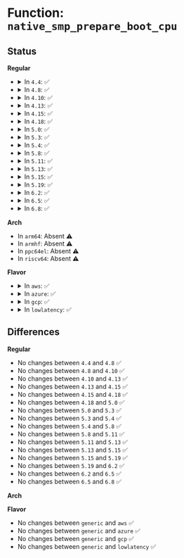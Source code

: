 # Function: <code>native_smp_prepare_boot_cpu</code>

## Status
<b>Regular</b>
<ul>
<li>
<details>
<summary>In <code>4.4</code>: ✅</summary>

```c
void native_smp_prepare_boot_cpu();
```

**Collision:** Unique Global

**Inline:** No

**Transformation:** False

**Instances:**

```
In arch/x86/kernel/smpboot.c (ffffffff81f6f9f7)
Location: arch/x86/kernel/smpboot.c:1349
Inline: False
Direct callers:
  - arch/x86/kernel/kvm.c:kvm_smp_prepare_boot_cpu
```
**Symbols:**

```
ffffffff81f6f9f7-ffffffff81f6fa22: native_smp_prepare_boot_cpu (STB_GLOBAL)
```
</details>
</li>
<li>
<details>
<summary>In <code>4.8</code>: ✅</summary>

```c
void native_smp_prepare_boot_cpu();
```

**Collision:** Unique Global

**Inline:** No

**Transformation:** False

**Instances:**

```
In arch/x86/kernel/smpboot.c (ffffffff81f980da)
Location: arch/x86/kernel/smpboot.c:1360
Inline: False
Direct callers:
  - arch/x86/kernel/kvm.c:kvm_smp_prepare_boot_cpu
```
**Symbols:**

```
ffffffff81f980da-ffffffff81f98105: native_smp_prepare_boot_cpu (STB_GLOBAL)
```
</details>
</li>
<li>
<details>
<summary>In <code>4.10</code>: ✅</summary>

```c
void native_smp_prepare_boot_cpu();
```

**Collision:** Unique Global

**Inline:** No

**Transformation:** False

**Instances:**

```
In arch/x86/kernel/smpboot.c (ffffffff81fd354c)
Location: arch/x86/kernel/smpboot.c:1371
Inline: False
Direct callers:
  - arch/x86/kernel/kvm.c:kvm_smp_prepare_boot_cpu
```
**Symbols:**

```
ffffffff81fd354c-ffffffff81fd3577: native_smp_prepare_boot_cpu (STB_GLOBAL)
```
</details>
</li>
<li>
<details>
<summary>In <code>4.13</code>: ✅</summary>

```c
void native_smp_prepare_boot_cpu();
```

**Collision:** Unique Global

**Inline:** No

**Transformation:** False

**Instances:**

```
In arch/x86/kernel/smpboot.c (ffffffff820b41ea)
Location: arch/x86/kernel/smpboot.c:1377
Inline: False
Direct callers:
  - arch/x86/kernel/kvm.c:kvm_smp_prepare_boot_cpu
```
**Symbols:**

```
ffffffff820b41ea-ffffffff820b421a: native_smp_prepare_boot_cpu (STB_GLOBAL)
```
</details>
</li>
<li>
<details>
<summary>In <code>4.15</code>: ✅</summary>

```c
void native_smp_prepare_boot_cpu();
```

**Collision:** Unique Global

**Inline:** No

**Transformation:** False

**Instances:**

```
In arch/x86/kernel/smpboot.c (ffffffff826ba8ce)
Location: arch/x86/kernel/smpboot.c:1276
Inline: False
Direct callers:
  - arch/x86/kernel/kvm.c:kvm_smp_prepare_boot_cpu
```
**Symbols:**

```
ffffffff826ba8ce-ffffffff826ba8fe: native_smp_prepare_boot_cpu (STB_GLOBAL)
```
</details>
</li>
<li>
<details>
<summary>In <code>4.18</code>: ✅</summary>

```c
void native_smp_prepare_boot_cpu();
```

**Collision:** Unique Global

**Inline:** No

**Transformation:** False

**Instances:**

```
In arch/x86/kernel/smpboot.c (ffffffff826e4697)
Location: arch/x86/kernel/smpboot.c:1331
Inline: False
Direct callers:
  - arch/x86/xen/smp_pv.c:xen_pv_smp_prepare_boot_cpu
  - arch/x86/xen/smp_hvm.c:xen_hvm_smp_prepare_boot_cpu
  - arch/x86/kernel/kvm.c:kvm_smp_prepare_boot_cpu
```
**Symbols:**

```
ffffffff826e4697-ffffffff826e46c7: native_smp_prepare_boot_cpu (STB_GLOBAL)
```
</details>
</li>
<li>
<details>
<summary>In <code>5.0</code>: ✅</summary>

```c
void native_smp_prepare_boot_cpu();
```

**Collision:** Unique Global

**Inline:** No

**Transformation:** False

**Instances:**

```
In arch/x86/kernel/smpboot.c (ffffffff8289b16c)
Location: arch/x86/kernel/smpboot.c:1332
Inline: False
Direct callers:
  - arch/x86/xen/smp_pv.c:xen_pv_smp_prepare_boot_cpu
  - arch/x86/xen/smp_hvm.c:xen_hvm_smp_prepare_boot_cpu
  - arch/x86/kernel/cpu/mshyperv.c:hv_smp_prepare_boot_cpu
  - arch/x86/kernel/kvm.c:kvm_smp_prepare_boot_cpu
```
**Symbols:**

```
ffffffff8289b16c-ffffffff8289b19c: native_smp_prepare_boot_cpu (STB_GLOBAL)
```
</details>
</li>
<li>
<details>
<summary>In <code>5.3</code>: ✅</summary>

```c
void native_smp_prepare_boot_cpu();
```

**Collision:** Unique Global

**Inline:** No

**Transformation:** False

**Instances:**

```
In arch/x86/kernel/smpboot.c (ffffffff828b2f3d)
Location: arch/x86/kernel/smpboot.c:1393
Inline: False
Direct callers:
  - arch/x86/xen/smp_pv.c:xen_pv_smp_prepare_boot_cpu
  - arch/x86/xen/smp_hvm.c:xen_hvm_smp_prepare_boot_cpu
  - arch/x86/kernel/cpu/mshyperv.c:hv_smp_prepare_boot_cpu
  - arch/x86/kernel/kvm.c:kvm_smp_prepare_boot_cpu
```
**Symbols:**

```
ffffffff828b2f3d-ffffffff828b2f78: native_smp_prepare_boot_cpu (STB_GLOBAL)
```
</details>
</li>
<li>
<details>
<summary>In <code>5.4</code>: ✅</summary>

```c
void native_smp_prepare_boot_cpu();
```

**Collision:** Unique Global

**Inline:** No

**Transformation:** False

**Instances:**

```
In arch/x86/kernel/smpboot.c (ffffffff828b6398)
Location: arch/x86/kernel/smpboot.c:1388
Inline: False
Direct callers:
  - arch/x86/xen/smp_pv.c:xen_pv_smp_prepare_boot_cpu
  - arch/x86/xen/smp_hvm.c:xen_hvm_smp_prepare_boot_cpu
  - arch/x86/kernel/cpu/mshyperv.c:hv_smp_prepare_boot_cpu
  - arch/x86/kernel/kvm.c:kvm_smp_prepare_boot_cpu
```
**Symbols:**

```
ffffffff828b6398-ffffffff828b63d3: native_smp_prepare_boot_cpu (STB_GLOBAL)
```
</details>
</li>
<li>
<details>
<summary>In <code>5.8</code>: ✅</summary>

```c
void native_smp_prepare_boot_cpu();
```

**Collision:** Unique Global

**Inline:** No

**Transformation:** False

**Instances:**

```
In arch/x86/kernel/smpboot.c (ffffffff82cdb53b)
Location: arch/x86/kernel/smpboot.c:1401
Inline: False
Direct callers:
  - arch/x86/xen/smp_pv.c:xen_pv_smp_prepare_boot_cpu
  - arch/x86/xen/smp_hvm.c:xen_hvm_smp_prepare_boot_cpu
  - arch/x86/kernel/cpu/vmware.c:vmware_smp_prepare_boot_cpu
  - arch/x86/kernel/cpu/mshyperv.c:hv_smp_prepare_boot_cpu
  - arch/x86/kernel/kvm.c:kvm_smp_prepare_boot_cpu
```
**Symbols:**

```
ffffffff82cdb53b-ffffffff82cdb576: native_smp_prepare_boot_cpu (STB_GLOBAL)
```
</details>
</li>
<li>
<details>
<summary>In <code>5.11</code>: ✅</summary>

```c
void native_smp_prepare_boot_cpu();
```

**Collision:** Unique Global

**Inline:** No

**Transformation:** False

**Instances:**

```
In arch/x86/kernel/smpboot.c (ffffffff82fc7991)
Location: arch/x86/kernel/smpboot.c:1395
Inline: False
Direct callers:
  - arch/x86/xen/smp_pv.c:xen_pv_smp_prepare_boot_cpu
  - arch/x86/xen/smp_hvm.c:xen_hvm_smp_prepare_boot_cpu
  - arch/x86/kernel/cpu/vmware.c:vmware_smp_prepare_boot_cpu
  - arch/x86/kernel/cpu/mshyperv.c:hv_smp_prepare_boot_cpu
  - arch/x86/kernel/kvm.c:kvm_smp_prepare_boot_cpu
```
**Symbols:**

```
ffffffff82fc7991-ffffffff82fc79cc: native_smp_prepare_boot_cpu (STB_GLOBAL)
```
</details>
</li>
<li>
<details>
<summary>In <code>5.13</code>: ✅</summary>

```c
void native_smp_prepare_boot_cpu();
```

**Collision:** Unique Global

**Inline:** No

**Transformation:** False

**Instances:**

```
In arch/x86/kernel/smpboot.c (ffffffff831d2229)
Location: arch/x86/kernel/smpboot.c:1396
Inline: False
Direct callers:
  - arch/x86/xen/smp_pv.c:xen_pv_smp_prepare_boot_cpu
  - arch/x86/xen/smp_hvm.c:xen_hvm_smp_prepare_boot_cpu
  - arch/x86/kernel/cpu/vmware.c:vmware_smp_prepare_boot_cpu
  - arch/x86/kernel/cpu/mshyperv.c:hv_smp_prepare_boot_cpu
  - arch/x86/kernel/kvm.c:kvm_smp_prepare_boot_cpu
```
**Symbols:**

```
ffffffff831d2229-ffffffff831d2264: native_smp_prepare_boot_cpu (STB_GLOBAL)
```
</details>
</li>
<li>
<details>
<summary>In <code>5.15</code>: ✅</summary>

```c
void native_smp_prepare_boot_cpu();
```

**Collision:** Unique Global

**Inline:** No

**Transformation:** False

**Instances:**

```
In arch/x86/kernel/smpboot.c (ffffffff832b4a38)
Location: arch/x86/kernel/smpboot.c:1398
Inline: False
Direct callers:
  - arch/x86/xen/smp_pv.c:xen_pv_smp_prepare_boot_cpu
  - arch/x86/xen/smp_hvm.c:xen_hvm_smp_prepare_boot_cpu
  - arch/x86/kernel/cpu/vmware.c:vmware_smp_prepare_boot_cpu
  - arch/x86/kernel/cpu/mshyperv.c:hv_smp_prepare_boot_cpu
  - arch/x86/kernel/kvm.c:kvm_smp_prepare_boot_cpu
```
**Symbols:**

```
ffffffff832b4a38-ffffffff832b4a73: native_smp_prepare_boot_cpu (STB_GLOBAL)
```
</details>
</li>
<li>
<details>
<summary>In <code>5.19</code>: ✅</summary>

```c
void native_smp_prepare_boot_cpu();
```

**Collision:** Unique Global

**Inline:** No

**Transformation:** False

**Instances:**

```
In arch/x86/kernel/smpboot.c (ffffffff834662e7)
Location: arch/x86/kernel/smpboot.c:1457
Inline: False
Direct callers:
  - arch/x86/xen/smp_pv.c:xen_pv_smp_prepare_boot_cpu
  - arch/x86/xen/smp_hvm.c:xen_hvm_smp_prepare_boot_cpu
  - arch/x86/kernel/cpu/vmware.c:vmware_smp_prepare_boot_cpu
  - arch/x86/kernel/cpu/mshyperv.c:hv_smp_prepare_boot_cpu
  - arch/x86/kernel/kvm.c:kvm_smp_prepare_boot_cpu
```
**Symbols:**

```
ffffffff834662e7-ffffffff83466326: native_smp_prepare_boot_cpu (STB_GLOBAL)
```
</details>
</li>
<li>
<details>
<summary>In <code>6.2</code>: ✅</summary>

```c
void native_smp_prepare_boot_cpu();
```

**Collision:** Unique Global

**Inline:** No

**Transformation:** False

**Instances:**

```
In arch/x86/kernel/smpboot.c (ffffffff83e89c70)
Location: arch/x86/kernel/smpboot.c:1453
Inline: False
Direct callers:
  - arch/x86/xen/smp_pv.c:xen_pv_smp_prepare_boot_cpu
  - arch/x86/xen/smp_hvm.c:xen_hvm_smp_prepare_boot_cpu
  - arch/x86/kernel/cpu/vmware.c:vmware_smp_prepare_boot_cpu
  - arch/x86/kernel/cpu/mshyperv.c:hv_smp_prepare_boot_cpu
  - arch/x86/kernel/kvm.c:kvm_smp_prepare_boot_cpu
```
**Symbols:**

```
ffffffff83e89c70-ffffffff83e89ca4: native_smp_prepare_boot_cpu (STB_GLOBAL)
```
</details>
</li>
<li>
<details>
<summary>In <code>6.5</code>: ✅</summary>

```c
void native_smp_prepare_boot_cpu();
```

**Collision:** Unique Global

**Inline:** No

**Transformation:** False

**Instances:**

```
In arch/x86/kernel/smpboot.c (ffffffff836ad390)
Location: arch/x86/kernel/smpboot.c:1373
Inline: False
Direct callers:
  - arch/x86/xen/smp_pv.c:xen_pv_smp_prepare_boot_cpu
  - arch/x86/xen/smp_hvm.c:xen_hvm_smp_prepare_boot_cpu
  - arch/x86/kernel/cpu/vmware.c:vmware_smp_prepare_boot_cpu
  - arch/x86/kernel/cpu/mshyperv.c:hv_smp_prepare_boot_cpu
  - arch/x86/kernel/kvm.c:kvm_smp_prepare_boot_cpu
```
**Symbols:**

```
ffffffff836ad390-ffffffff836ad3a4: native_smp_prepare_boot_cpu (STB_GLOBAL)
```
</details>
</li>
<li>
<details>
<summary>In <code>6.8</code>: ✅</summary>

```c
void native_smp_prepare_boot_cpu();
```

**Collision:** Unique Global

**Inline:** No

**Transformation:** False

**Instances:**

```
In arch/x86/kernel/smpboot.c (ffffffff838dd870)
Location: arch/x86/kernel/smpboot.c:1257
Inline: False
Direct callers:
  - arch/x86/xen/smp_pv.c:xen_pv_smp_prepare_boot_cpu
  - arch/x86/xen/smp_hvm.c:xen_hvm_smp_prepare_boot_cpu
  - arch/x86/kernel/cpu/vmware.c:vmware_smp_prepare_boot_cpu
  - arch/x86/kernel/cpu/mshyperv.c:hv_smp_prepare_boot_cpu
  - arch/x86/kernel/kvm.c:kvm_smp_prepare_boot_cpu
```
**Symbols:**

```
ffffffff838dd870-ffffffff838dd884: native_smp_prepare_boot_cpu (STB_GLOBAL)
```
</details>
</li>
</ul>
<b>Arch</b>
<ul>
<li>
In <code>arm64</code>: Absent ⚠️
</li>
<li>
In <code>armhf</code>: Absent ⚠️
</li>
<li>
In <code>ppc64el</code>: Absent ⚠️
</li>
<li>
In <code>riscv64</code>: Absent ⚠️
</li>
</ul>
<b>Flavor</b>
<ul>
<li>
<details>
<summary>In <code>aws</code>: ✅</summary>

```c
void native_smp_prepare_boot_cpu();
```

**Collision:** Unique Global

**Inline:** No

**Transformation:** False

**Instances:**

```
In arch/x86/kernel/smpboot.c (ffffffff828a439f)
Location: arch/x86/kernel/smpboot.c:1388
Inline: False
Direct callers:
  - arch/x86/xen/smp_pv.c:xen_pv_smp_prepare_boot_cpu
  - arch/x86/xen/smp_hvm.c:xen_hvm_smp_prepare_boot_cpu
  - arch/x86/kernel/cpu/mshyperv.c:hv_smp_prepare_boot_cpu
  - arch/x86/kernel/kvm.c:kvm_smp_prepare_boot_cpu
```
**Symbols:**

```
ffffffff828a439f-ffffffff828a43da: native_smp_prepare_boot_cpu (STB_GLOBAL)
```
</details>
</li>
<li>
<details>
<summary>In <code>azure</code>: ✅</summary>

```c
void native_smp_prepare_boot_cpu();
```

**Collision:** Unique Global

**Inline:** No

**Transformation:** False

**Instances:**

```
In arch/x86/kernel/smpboot.c (ffffffff8289c4e1)
Location: arch/x86/kernel/smpboot.c:1388
Inline: False
Direct callers:
  - arch/x86/kernel/cpu/mshyperv.c:hv_smp_prepare_boot_cpu
  - arch/x86/kernel/kvm.c:kvm_smp_prepare_boot_cpu
```
**Symbols:**

```
ffffffff8289c4e1-ffffffff8289c51c: native_smp_prepare_boot_cpu (STB_GLOBAL)
```
</details>
</li>
<li>
<details>
<summary>In <code>gcp</code>: ✅</summary>

```c
void native_smp_prepare_boot_cpu();
```

**Collision:** Unique Global

**Inline:** No

**Transformation:** False

**Instances:**

```
In arch/x86/kernel/smpboot.c (ffffffff828b72af)
Location: arch/x86/kernel/smpboot.c:1388
Inline: False
Direct callers:
  - arch/x86/xen/smp_pv.c:xen_pv_smp_prepare_boot_cpu
  - arch/x86/xen/smp_hvm.c:xen_hvm_smp_prepare_boot_cpu
  - arch/x86/kernel/cpu/mshyperv.c:hv_smp_prepare_boot_cpu
  - arch/x86/kernel/kvm.c:kvm_smp_prepare_boot_cpu
```
**Symbols:**

```
ffffffff828b72af-ffffffff828b72ea: native_smp_prepare_boot_cpu (STB_GLOBAL)
```
</details>
</li>
<li>
<details>
<summary>In <code>lowlatency</code>: ✅</summary>

```c
void native_smp_prepare_boot_cpu();
```

**Collision:** Unique Global

**Inline:** No

**Transformation:** False

**Instances:**

```
In arch/x86/kernel/smpboot.c (ffffffff828b73b0)
Location: arch/x86/kernel/smpboot.c:1388
Inline: False
Direct callers:
  - arch/x86/xen/smp_pv.c:xen_pv_smp_prepare_boot_cpu
  - arch/x86/xen/smp_hvm.c:xen_hvm_smp_prepare_boot_cpu
  - arch/x86/kernel/cpu/mshyperv.c:hv_smp_prepare_boot_cpu
  - arch/x86/kernel/kvm.c:kvm_smp_prepare_boot_cpu
```
**Symbols:**

```
ffffffff828b73b0-ffffffff828b73eb: native_smp_prepare_boot_cpu (STB_GLOBAL)
```
</details>
</li>
</ul>

## Differences
<b>Regular</b>
<ul>
<li>
No changes between <code>4.4</code> and <code>4.8</code> ✅
</li>
<li>
No changes between <code>4.8</code> and <code>4.10</code> ✅
</li>
<li>
No changes between <code>4.10</code> and <code>4.13</code> ✅
</li>
<li>
No changes between <code>4.13</code> and <code>4.15</code> ✅
</li>
<li>
No changes between <code>4.15</code> and <code>4.18</code> ✅
</li>
<li>
No changes between <code>4.18</code> and <code>5.0</code> ✅
</li>
<li>
No changes between <code>5.0</code> and <code>5.3</code> ✅
</li>
<li>
No changes between <code>5.3</code> and <code>5.4</code> ✅
</li>
<li>
No changes between <code>5.4</code> and <code>5.8</code> ✅
</li>
<li>
No changes between <code>5.8</code> and <code>5.11</code> ✅
</li>
<li>
No changes between <code>5.11</code> and <code>5.13</code> ✅
</li>
<li>
No changes between <code>5.13</code> and <code>5.15</code> ✅
</li>
<li>
No changes between <code>5.15</code> and <code>5.19</code> ✅
</li>
<li>
No changes between <code>5.19</code> and <code>6.2</code> ✅
</li>
<li>
No changes between <code>6.2</code> and <code>6.5</code> ✅
</li>
<li>
No changes between <code>6.5</code> and <code>6.8</code> ✅
</li>
</ul>
<b>Arch</b>
<ul>
</ul>
<b>Flavor</b>
<ul>
<li>
No changes between <code>generic</code> and <code>aws</code> ✅
</li>
<li>
No changes between <code>generic</code> and <code>azure</code> ✅
</li>
<li>
No changes between <code>generic</code> and <code>gcp</code> ✅
</li>
<li>
No changes between <code>generic</code> and <code>lowlatency</code> ✅
</li>
</ul>
